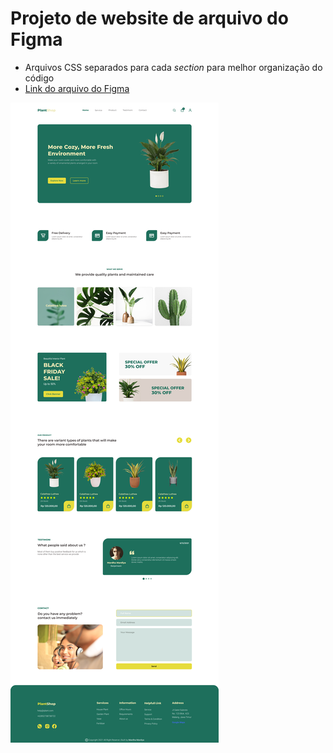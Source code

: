 # Projeto de website de arquivo do Figma
- Arquivos CSS separados para cada _section_ para melhor organização do código
- [Link do arquivo do Figma](https://www.figma.com/file/JAk2pCwES9oRK40G3I4TqY/UICreativeStudio---Plantshop?node-id=0%3A1)

![imagem](./assets/Frame1.jpg)